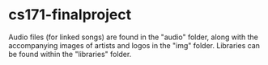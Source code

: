 # cs171-finalproject

Audio files (for linked songs) are found in the "audio" folder, along with the accompanying images of artists and logos in the "img" folder. Libraries can be found within the "libraries" folder. 
